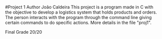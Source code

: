 #Project 1 Author João Caldeira
This project is a program made in C with the objective to develop a logistics system that holds products and orders. The person interacts with the program through the command line giving certain commands to do specific actions. More details in the file "proj1".

Final Grade 20/20
